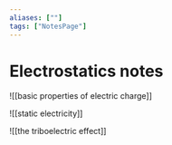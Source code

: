 ```yaml
---
aliases: [""]
tags: ["NotesPage"]
---
```


# Electrostatics notes

![[basic properties of electric charge]]

![[static electricity]]

![[the triboelectric effect]]

